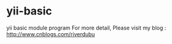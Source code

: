 # yii-basic
yii basic module program
For more detail, Please visit my blog : http://www.cnblogs.com/riverdubu
